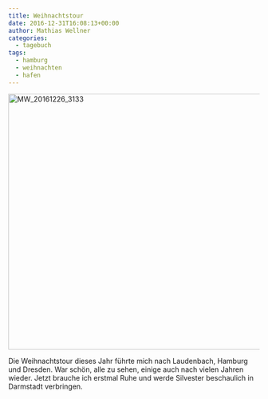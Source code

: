 ```yaml
---
title: Weihnachtstour
date: 2016-12-31T16:08:13+00:00
author: Mathias Wellner
categories:
  - tagebuch
tags:
  - hamburg
  - weihnachten
  - hafen
---
```

<a data-flickr-embed="true"  href="https://www.flickr.com/photos/mwellner/32321016823/in/dateposted-public/" title="MW_20161226_3133"><img src="https://c1.staticflickr.com/1/637/32321016823_e19b9c3beb_b.jpg" width="1024" height="512" alt="MW_20161226_3133"></a><script async src="//embedr.flickr.com/assets/client-code.js" charset="utf-8"></script>

Die Weihnachtstour dieses Jahr führte mich nach Laudenbach, Hamburg und Dresden. War schön, alle zu sehen, einige auch nach vielen Jahren wieder. Jetzt brauche ich erstmal Ruhe und werde Silvester beschaulich in Darmstadt verbringen.